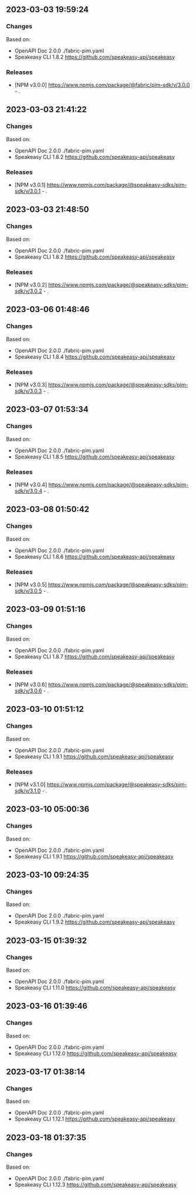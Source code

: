 

## 2023-03-03 19:59:24
### Changes
Based on:
- OpenAPI Doc 2.0.0 ./fabric-pim.yaml
- Speakeasy CLI 1.8.2 https://github.com/speakeasy-api/speakeasy
### Releases
- [NPM v3.0.0] https://www.npmjs.com/package/@fabric/pim-sdk/v/3.0.0 - .

## 2023-03-03 21:41:22
### Changes
Based on:
- OpenAPI Doc 2.0.0 ./fabric-pim.yaml
- Speakeasy CLI 1.8.2 https://github.com/speakeasy-api/speakeasy
### Releases
- [NPM v3.0.1] https://www.npmjs.com/package/@speakeasy-sdks/pim-sdk/v/3.0.1 - .

## 2023-03-03 21:48:50
### Changes
Based on:
- OpenAPI Doc 2.0.0 ./fabric-pim.yaml
- Speakeasy CLI 1.8.2 https://github.com/speakeasy-api/speakeasy
### Releases
- [NPM v3.0.2] https://www.npmjs.com/package/@speakeasy-sdks/pim-sdk/v/3.0.2 - .

## 2023-03-06 01:48:46
### Changes
Based on:
- OpenAPI Doc 2.0.0 ./fabric-pim.yaml
- Speakeasy CLI 1.8.4 https://github.com/speakeasy-api/speakeasy
### Releases
- [NPM v3.0.3] https://www.npmjs.com/package/@speakeasy-sdks/pim-sdk/v/3.0.3 - .

## 2023-03-07 01:53:34
### Changes
Based on:
- OpenAPI Doc 2.0.0 ./fabric-pim.yaml
- Speakeasy CLI 1.8.5 https://github.com/speakeasy-api/speakeasy
### Releases
- [NPM v3.0.4] https://www.npmjs.com/package/@speakeasy-sdks/pim-sdk/v/3.0.4 - .

## 2023-03-08 01:50:42
### Changes
Based on:
- OpenAPI Doc 2.0.0 ./fabric-pim.yaml
- Speakeasy CLI 1.8.6 https://github.com/speakeasy-api/speakeasy
### Releases
- [NPM v3.0.5] https://www.npmjs.com/package/@speakeasy-sdks/pim-sdk/v/3.0.5 - .

## 2023-03-09 01:51:16
### Changes
Based on:
- OpenAPI Doc 2.0.0 ./fabric-pim.yaml
- Speakeasy CLI 1.8.7 https://github.com/speakeasy-api/speakeasy
### Releases
- [NPM v3.0.6] https://www.npmjs.com/package/@speakeasy-sdks/pim-sdk/v/3.0.6 - .

## 2023-03-10 01:51:12
### Changes
Based on:
- OpenAPI Doc 2.0.0 ./fabric-pim.yaml
- Speakeasy CLI 1.9.1 https://github.com/speakeasy-api/speakeasy
### Releases
- [NPM v3.1.0] https://www.npmjs.com/package/@speakeasy-sdks/pim-sdk/v/3.1.0 - .

## 2023-03-10 05:00:36
### Changes
Based on:
- OpenAPI Doc 2.0.0 ./fabric-pim.yaml
- Speakeasy CLI 1.9.1 https://github.com/speakeasy-api/speakeasy

## 2023-03-10 09:24:35
### Changes
Based on:
- OpenAPI Doc 2.0.0 ./fabric-pim.yaml
- Speakeasy CLI 1.9.2 https://github.com/speakeasy-api/speakeasy

## 2023-03-15 01:39:32
### Changes
Based on:
- OpenAPI Doc 2.0.0 ./fabric-pim.yaml
- Speakeasy CLI 1.11.0 https://github.com/speakeasy-api/speakeasy

## 2023-03-16 01:39:46
### Changes
Based on:
- OpenAPI Doc 2.0.0 ./fabric-pim.yaml
- Speakeasy CLI 1.12.0 https://github.com/speakeasy-api/speakeasy

## 2023-03-17 01:38:14
### Changes
Based on:
- OpenAPI Doc 2.0.0 ./fabric-pim.yaml
- Speakeasy CLI 1.12.1 https://github.com/speakeasy-api/speakeasy

## 2023-03-18 01:37:35
### Changes
Based on:
- OpenAPI Doc 2.0.0 ./fabric-pim.yaml
- Speakeasy CLI 1.12.3 https://github.com/speakeasy-api/speakeasy